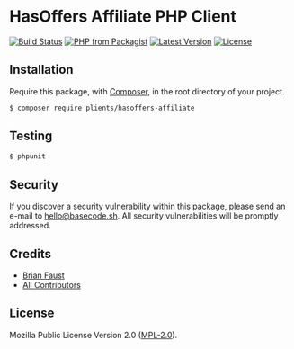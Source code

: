 # HasOffers Affiliate PHP Client

[![Build Status](https://img.shields.io/travis/plients/HasOffers-Affiliate-PHP-Client/master.svg?style=flat-square)](https://travis-ci.org/plients/HasOffers-Affiliate-PHP-Client)
[![PHP from Packagist](https://img.shields.io/packagist/php-v/plients/hasoffers-affiliate.svg?style=flat-square)]()
[![Latest Version](https://img.shields.io/github/release/plients/HasOffers-Affiliate-PHP-Client.svg?style=flat-square)](https://github.com/plients/HasOffers-Affiliate-PHP-Client/releases)
[![License](https://img.shields.io/packagist/l/plients/HasOffers-Affiliate-PHP-Client.svg?style=flat-square)](https://packagist.org/packages/plients/HasOffers-Affiliate-PHP-Client)

## Installation

Require this package, with [Composer](https://getcomposer.org/), in the root directory of your project.

```bash
$ composer require plients/hasoffers-affiliate
```

## Testing

``` bash
$ phpunit
```

## Security

If you discover a security vulnerability within this package, please send an e-mail to hello@basecode.sh. All security vulnerabilities will be promptly addressed.

## Credits

- [Brian Faust](https://github.com/faustbrian)
- [All Contributors](../../contributors)

## License

Mozilla Public License Version 2.0 ([MPL-2.0](./LICENSE)).
